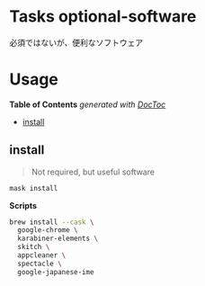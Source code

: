 # Tasks optional-software

必須ではないが、便利なソフトウェア

# Usage

<!-- START doctoc generated TOC please keep comment here to allow auto update -->
<!-- DON'T EDIT THIS SECTION, INSTEAD RE-RUN doctoc TO UPDATE -->
**Table of Contents**  *generated with [DocToc](https://github.com/thlorenz/doctoc)*

- [install](#install)

<!-- END doctoc generated TOC please keep comment here to allow auto update -->

## install

> Not required, but useful software

```bash
mask install
```

**Scripts**
```bash
brew install --cask \
  google-chrome \
  karabiner-elements \
  skitch \
  appcleaner \
  spectacle \
  google-japanese-ime
```
